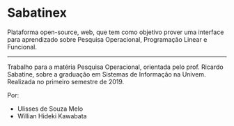 # Sabatinex

Plataforma open-source, web, que tem como objetivo prover uma interface para aprendizado sobre Pesquisa Operacional, Programação Linear e Funcional.

---

Trabalho para a matéria Pesquisa Operacional, orientada pelo prof. Ricardo Sabatine, sobre a graduação em Sistemas de Informação na Univem. Realizada no primeiro semestre de 2019.

Por:
- Ulisses de Souza Melo
- Willian Hideki Kawabata